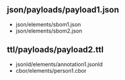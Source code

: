 ## json/payloads/payload1.json
- json/elements/sbom1.json
- json/elements/sbom2.json

## ttl/payloads/payload2.ttl
- jsonld/elements/annotation1.jsonld
- cbor/elements/person1.cbor

